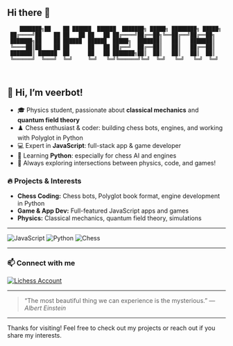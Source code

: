 ## Hi there 👋

```
    ███████╗██    ██ ██████  ██████  ███████╗ █████╗ ████████╗ █████╗ 
 ██╔════╝██    ██ ██   ██ ██   ██ ██╔════╝██╔══██╗╚══██╔══╝██╔══██╗
 ███████╗██    ██ ██████  ██████  █████╗  ███████║   ██║   ███████║
 ╚════██║██    ██ ██      ██   ██ ██╔══╝  ██╔══██║   ██║   ██╔══██║
 ███████║ ██████  ██      ██   ██ ███████╗██║  ██║   ██║   ██║  ██║
 ╚══════╝  ╚═══╝  ╚═╝     ╚═╝   ╚═╝╚══════╝╚═╝  ╚═╝   ╚═╝   ╚═╝  ╚═╝
 
  

```

## 👋 Hi, I’m veerbot!

- 🎓 Physics student, passionate about **classical mechanics** and **quantum field theory**
- ♟️ Chess enthusiast & coder: building chess bots, engines, and working with Polyglot in Python
- 💻 Expert in **JavaScript**: full-stack app & game developer  
- 🐍 Learning **Python**: especially for chess AI and engines
- 🚀 Always exploring intersections between physics, code, and games!

### 🔥 Projects & Interests
- **Chess Coding:** Chess bots, Polyglot book format, engine development in Python
- **Game & App Dev:** Full-featured JavaScript apps and games
- **Physics:** Classical mechanics, quantum field theory, simulations

---

<!-- Badges section: add yours below! -->
![JavaScript](https://img.shields.io/badge/JavaScript-Expert-yellow?logo=javascript)
![Python](https://img.shields.io/badge/Python-Learner-blue?logo=python)
![Chess](https://img.shields.io/badge/Chess-Enthusiast-green?logo=chess)

---

### 📫 Connect with me
[![Lichess Account](https://img.shields.io/badge/Lichess-Supratsa-green?logo=lichess)](https://lichess.org/@/Supratsa)


---

> “The most beautiful thing we can experience is the mysterious.” — *Albert Einstein*

---

Thanks for visiting! Feel free to check out my projects or reach out if you share my interests.
